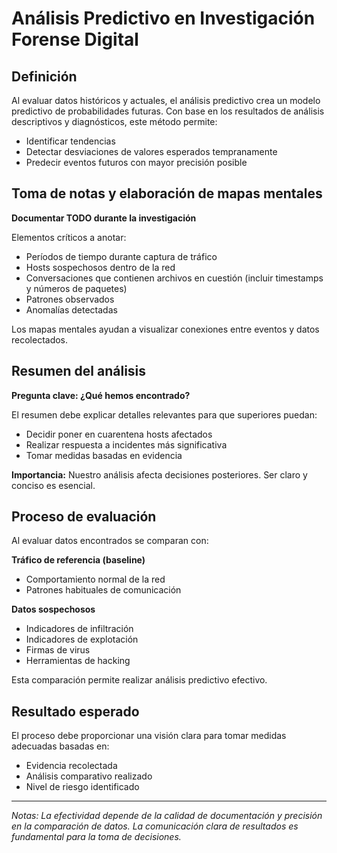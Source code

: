 # Análisis Predictivo en Investigación Forense Digital

## Definición

Al evaluar datos históricos y actuales, el análisis predictivo crea un modelo predictivo de probabilidades futuras. Con base en los resultados de análisis descriptivos y diagnósticos, este método permite:

- Identificar tendencias
- Detectar desviaciones de valores esperados tempranamente  
- Predecir eventos futuros con mayor precisión posible

## Toma de notas y elaboración de mapas mentales

**Documentar TODO durante la investigación**

Elementos críticos a anotar:
- Períodos de tiempo durante captura de tráfico
- Hosts sospechosos dentro de la red
- Conversaciones que contienen archivos en cuestión (incluir timestamps y números de paquetes)
- Patrones observados
- Anomalías detectadas

Los mapas mentales ayudan a visualizar conexiones entre eventos y datos recolectados.

## Resumen del análisis

**Pregunta clave: ¿Qué hemos encontrado?**

El resumen debe explicar detalles relevantes para que superiores puedan:
- Decidir poner en cuarentena hosts afectados
- Realizar respuesta a incidentes más significativa
- Tomar medidas basadas en evidencia

**Importancia:** Nuestro análisis afecta decisiones posteriores. Ser claro y conciso es esencial.

## Proceso de evaluación

Al evaluar datos encontrados se comparan con:

**Tráfico de referencia (baseline)**
- Comportamiento normal de la red
- Patrones habituales de comunicación

**Datos sospechosos**
- Indicadores de infiltración
- Indicadores de explotación
- Firmas de virus
- Herramientas de hacking

Esta comparación permite realizar análisis predictivo efectivo.

## Resultado esperado

El proceso debe proporcionar una visión clara para tomar medidas adecuadas basadas en:
- Evidencia recolectada
- Análisis comparativo realizado
- Nivel de riesgo identificado

---

*Notas: La efectividad depende de la calidad de documentación y precisión en la comparación de datos. La comunicación clara de resultados es fundamental para la toma de decisiones.*